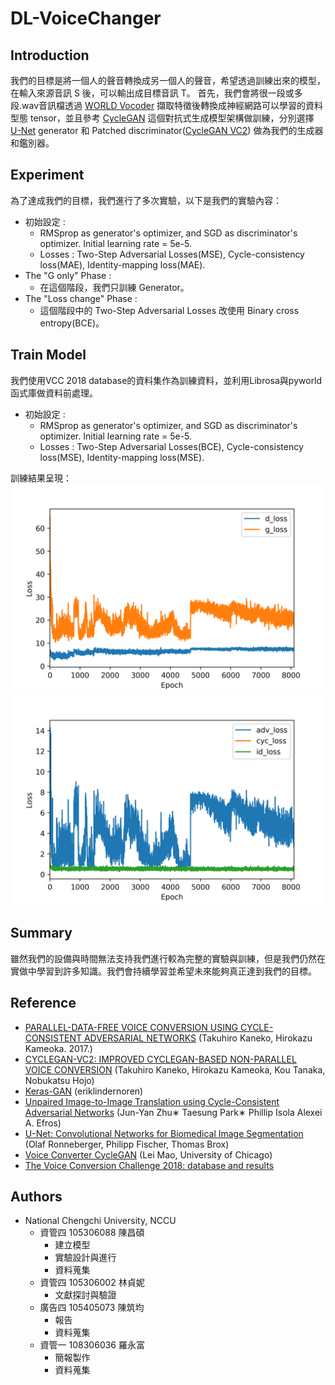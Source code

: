 # DL-VoiceChanger #
## Introduction ##
我們的目標是將一個人的聲音轉換成另一個人的聲音，希望透過訓練出來的模型，在輸入來源音訊 S 後，可以輸出成目標音訊 T。
首先，我們會將很一段或多段.wav音訊檔透過 [WORLD Vocoder](https://github.com/JeremyCCHsu/Python-Wrapper-for-World-Vocoder) 擷取特徵後轉換成神經網路可以學習的資料型態 tensor，並且參考 [CycleGAN](https://junyanz.github.io/CycleGAN/) 這個對抗式生成模型架構做訓練，分別選擇 [U-Net](https://lmb.informatik.uni-freiburg.de/people/ronneber/u-net/) generator 和 Patched discriminator([CycleGAN VC2](http://www.kecl.ntt.co.jp/people/kaneko.takuhiro/projects/cyclegan-vc2/index.html)) 做為我們的生成器和鑑別器。

## Experiment ##
為了達成我們的目標，我們進行了多次實驗，以下是我們的實驗內容：
  * 初始設定 :
    * RMSprop as generator's optimizer, and SGD as discriminator's optimizer. Initial learning rate = 5e-5.
    * Losses : Two-Step Adversarial Losses(MSE), Cycle-consistency loss(MAE), Identity-mapping loss(MAE).
  * The "G only" Phase :
    * 在這個階段，我們只訓練 Generator。
  * The "Loss change" Phase :
    * 這個階段中的 Two-Step Adversarial Losses 改使用 Binary cross entropy(BCE)。
## Train Model
我們使用VCC 2018 database的資料集作為訓練資料，並利用Librosa與pyworld函式庫做資料前處理。
  * 初始設定 :
    * RMSprop as generator's optimizer, and SGD as discriminator's optimizer. Initial learning rate = 5e-5.
    * Losses : Two-Step Adversarial Losses(BCE), Cycle-consistency loss(MSE), Identity-mapping loss(MSE).  

訓練結果呈現：
![image](images/loss.png)
![image](images/g_loss.png)
## Summary ##
雖然我們的設備與時間無法支持我們進行較為完整的實驗與訓練，但是我們仍然在實做中學習到許多知識。我們會持續學習並希望未來能夠真正達到我們的目標。
## Reference ##
* [PARALLEL-DATA-FREE VOICE CONVERSION USING CYCLE-CONSISTENT ADVERSARIAL NETWORKS](https://arxiv.org/pdf/1711.11293.pdf) (Takuhiro Kaneko, Hirokazu Kameoka. 2017.)
* [CYCLEGAN-VC2: IMPROVED CYCLEGAN-BASED NON-PARALLEL VOICE CONVERSION](https://arxiv.org/pdf/1904.04631.pdf) (Takuhiro Kaneko, Hirokazu Kameoka, Kou Tanaka, Nobukatsu Hojo)
* [Keras-GAN](https://github.com/eriklindernoren/Keras-GAN) (eriklindernoren)
* [Unpaired Image-to-Image Translation using Cycle-Consistent Adversarial Networks](https://arxiv.org/pdf/1703.10593.pdf) (Jun-Yan Zhu∗ Taesung Park∗ Phillip Isola Alexei A. Efros)
* [U-Net: Convolutional Networks for Biomedical Image Segmentation](https://arxiv.org/pdf/1505.04597.pdf) (Olaf Ronneberger, Philipp Fischer, Thomas Brox)
* [Voice Converter CycleGAN](https://github.com/leimao/Voice_Converter_CycleGAN) (Lei Mao, University of Chicago)
* [The Voice Conversion Challenge 2018: database and results](https://datashare.is.ed.ac.uk/handle/10283/3061)
## Authors
* National Chengchi University, NCCU
  * 資管四 105306088 陳昌碩
    * 建立模型
    * 實驗設計與進行
    * 資料蒐集
  * 資管四 105306002 林貞妮
    * 文獻探討與驗證
  * 廣告四 105405073 陳筑均
    * 報告
    * 資料蒐集
  * 資管一 108306036 羅永富
    * 簡報製作
    * 資料蒐集
